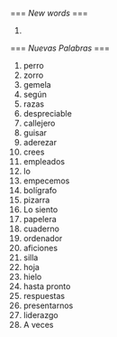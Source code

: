 === *New words* ===

1.

=== *Nuevas Palabras* ===

1. perro
2. zorro
3. gemela
4. según
5. razas
6. despreciable
7. callejero
8. guisar
9. aderezar
10. crees  
11. empleados
12. lo
13. empecemos
14. bolígrafo
15. pizarra
16. Lo siento
17. papelera
18. cuaderno
19. ordenador
20. aficiones
21. silla
22. hoja
23. hielo
24. hasta pronto
25. respuestas
26. presentarnos
27. liderazgo
28. A veces
